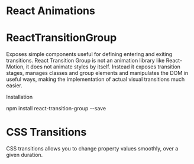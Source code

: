 # React Animations

# ReactTransitionGroup

Exposes simple components useful for defining entering and exiting transitions. React Transition Group is not an animation library like React-Motion, it does not animate styles by itself. Instead it exposes transition stages, manages classes and group elements and manipulates the DOM in useful ways, making the implementation of actual visual transitions much easier.

Installation

npm install react-transition-group --save

# CSS Transitions

CSS transitions allows you to change property values smoothly, over a given duration.
